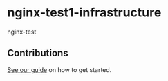 # nginx-test1-infrastructure

nginx-test

## Contributions

[See our guide](contributing.md) on how to get started.
